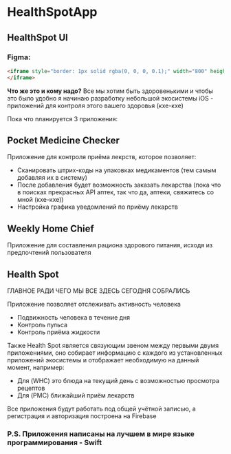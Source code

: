 # HealthSpotApp

## **HealthSpot UI**

### Figma: 

```html
<iframe style="border: 1px solid rgba(0, 0, 0, 0.1);" width="800" height="450" src="https://www.figma.com/embed?embed_host=share&url=https%3A%2F%2Fwww.figma.com%2Ffile%2F6lne5Oatz988BiLXRhN6w3%2FHealth-Spot%3Fnode-id%3D0%253A1" allowfullscreen>
</iframe>
```

**Что же это и кому надо?**
Все мы хотим быть здоровенькими и чтобы это было удобно я начинаю разработку небольшой экосистемы iOS - приложений для контроля этого вашего здоровья (кхе-кхе)

Пока что планируется 3 приложения:

## **Pocket Medicine Checker**

Приложение для контроля приёма лекрств, которое позволяет:
- Сканировать штрих-коды на упаковках медикаментов (тем самым добавляя их в систему)
- После добавления будет возможность заказать лекарства (пока что в поисках прекрасных API аптек, так что да, аптеки, свяжитесь со мной (кхе-кхе))
- Настройка графика уведомлений по приёму лекарств

## **Weekly Home Chief**

Приложение для составления рациона здорового питания, исходя из предпочтений пользователя

## **Health Spot**

ГЛАВНОЕ РАДИ ЧЕГО МЫ ВСЕ ЗДЕСЬ СЕГОДНЯ СОБРАЛИСЬ

Приложение позволяет отслеживать активность человека
- Подвижность человека в течение дня
- Контроль пульса
- Контроль приёма жидкости

Также Health Spot является связующим звеном между первыми двумя приложениями, оно собирает информацию с каждого из установленных приложений экосистемы и отображает необходимую на данный момент, например:
- Для (WHC) это блюда на текущий день с возможностью просмотра рецептов
- Для (PMC) ближайший приём лекарств

Все приложения будут работать под общей учётной записью, а регистрация и авторизация построена на Firebase 

### P.S. Приложения написаны на лучшем в мире языке программирования - Swift
